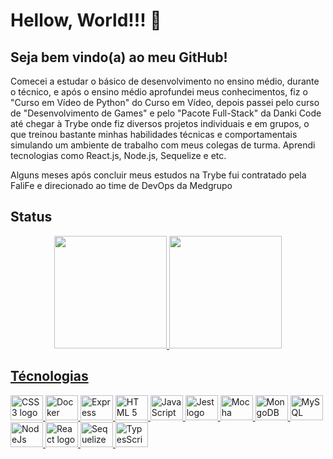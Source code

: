 # Hellow, World!!! 🚀

## Seja bem vindo(a) ao meu GitHub!

Comecei a estudar o básico de desenvolvimento no ensino médio, durante o técnico, e após o ensino médio aprofundei meus conhecimentos, fiz o "Curso em Vídeo de Python" do Curso em Vídeo, depois passei pelo curso de "Desenvolvimento de Games" e pelo "Pacote Full-Stack" da Danki Code até chegar à Trybe onde fiz diversos projetos individuais e em grupos, o que treinou bastante minhas habilidades técnicas e comportamentais simulando um ambiente de trabalho com meus colegas de turma. Aprendi tecnologias como React.js, Node.js, Sequelize e etc.

Alguns meses após concluir meus estudos na Trybe fui contratado pela FaliFe e direcionado ao time de DevOps da Medgrupo

## Status

<div align="center">
  <a href="https://github.com/JVLENNY10">
  <img height="180em" src="https://github-readme-stats.vercel.app/api?username=JVLENNY10&show_icons=true&theme=dracula&include_all_commits=true&count_private=true"/>
  <img height="180em" src="https://github-readme-stats.vercel.app/api/top-langs/?username=JVLENNY10&layout=compact&langs_count=7&theme=dracula"/>
</div>

## Técnologias

<div align="left">
  <img src="https://cdn.jsdelivr.net/gh/devicons/devicon/icons/css3/css3-original.svg" height="40" width="52" alt="CSS 3 logo"  />
  <img src="https://cdn.jsdelivr.net/gh/devicons/devicon/icons/docker/docker-original.svg" height="40" width="52" alt="Docker logo"  />
  <img src="https://cdn.jsdelivr.net/gh/devicons/devicon/icons/express/express-original.svg" height="40" width="52" alt="Express logo"  />
  <img src="https://cdn.jsdelivr.net/gh/devicons/devicon/icons/html5/html5-original.svg" height="40" width="52" alt="HTML 5 logo"  />
  <img src="https://cdn.jsdelivr.net/gh/devicons/devicon/icons/javascript/javascript-original.svg" height="40" width="52" alt="JavaScript logo"  />
  <img src="https://cdn.jsdelivr.net/gh/devicons/devicon/icons/jest/jest-plain.svg" height="40" width="52" alt="Jest logo"  />
  <img src="https://cdn.jsdelivr.net/gh/devicons/devicon/icons/mocha/mocha-plain.svg" height="40" width="52" alt="Mocha logo"  />
  <img src="https://cdn.jsdelivr.net/gh/devicons/devicon/icons/mongodb/mongodb-original.svg" height="40" width="52" alt="MongoDB logo"  />
  <img src="https://cdn.jsdelivr.net/gh/devicons/devicon/icons/mysql/mysql-original.svg" height="40" width="52" alt="MySQL logo"  />
  <img src="https://cdn.jsdelivr.net/gh/devicons/devicon/icons/nodejs/nodejs-original.svg" height="40" width="52" alt="NodeJs logo"  />
  <img src="https://cdn.jsdelivr.net/gh/devicons/devicon/icons/react/react-original.svg" height="40" width="52" alt="React logo"  />
  <img src="https://cdn.jsdelivr.net/gh/devicons/devicon/icons/sequelize/sequelize-original.svg" height="40" width="52" alt="Sequelize logo"  />
  <img src="https://cdn.jsdelivr.net/gh/devicons/devicon/icons/typescript/typescript-original.svg" height="40" width="52" alt="TypesScript logo"  />
</div>
